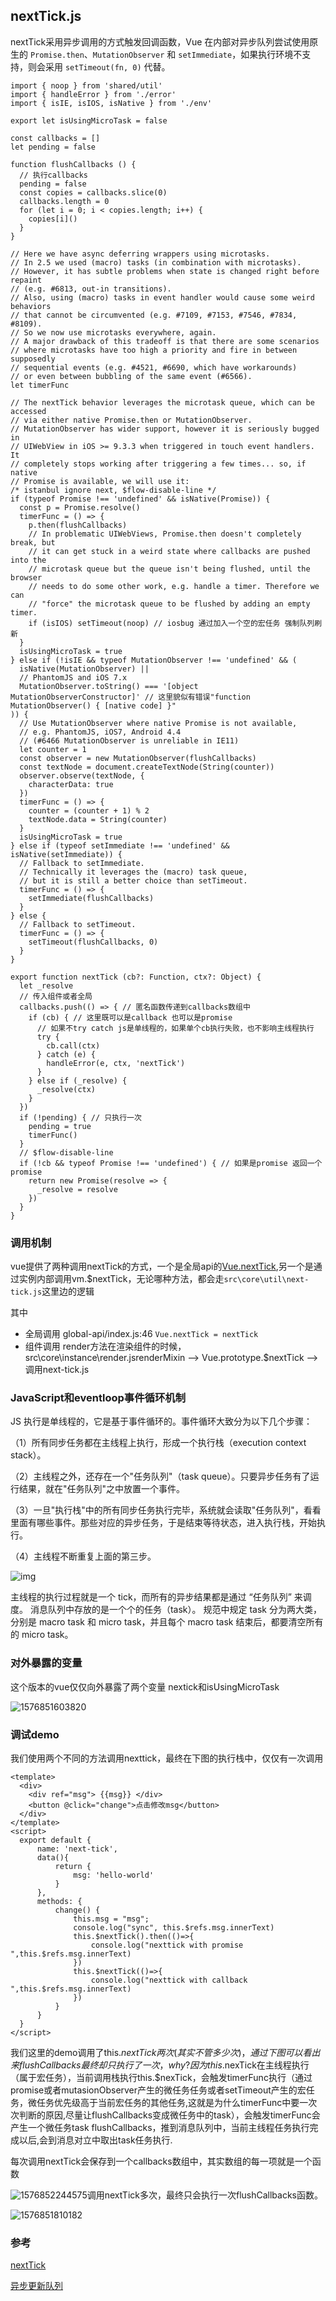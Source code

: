 ## nextTick.js

nextTick采用异步调用的方式触发回调函数，Vue 在内部对异步队列尝试使用原生的 `Promise.then`、`MutationObserver` 和 `setImmediate`，如果执行环境不支持，则会采用 `setTimeout(fn, 0)` 代替。

```
import { noop } from 'shared/util'
import { handleError } from './error'
import { isIE, isIOS, isNative } from './env'

export let isUsingMicroTask = false

const callbacks = []
let pending = false

function flushCallbacks () {
  // 执行callbacks
  pending = false
  const copies = callbacks.slice(0)
  callbacks.length = 0
  for (let i = 0; i < copies.length; i++) {
    copies[i]()
  }
}

// Here we have async deferring wrappers using microtasks.
// In 2.5 we used (macro) tasks (in combination with microtasks).
// However, it has subtle problems when state is changed right before repaint
// (e.g. #6813, out-in transitions).
// Also, using (macro) tasks in event handler would cause some weird behaviors
// that cannot be circumvented (e.g. #7109, #7153, #7546, #7834, #8109).
// So we now use microtasks everywhere, again.
// A major drawback of this tradeoff is that there are some scenarios
// where microtasks have too high a priority and fire in between supposedly
// sequential events (e.g. #4521, #6690, which have workarounds)
// or even between bubbling of the same event (#6566).
let timerFunc

// The nextTick behavior leverages the microtask queue, which can be accessed
// via either native Promise.then or MutationObserver.
// MutationObserver has wider support, however it is seriously bugged in
// UIWebView in iOS >= 9.3.3 when triggered in touch event handlers. It
// completely stops working after triggering a few times... so, if native
// Promise is available, we will use it:
/* istanbul ignore next, $flow-disable-line */
if (typeof Promise !== 'undefined' && isNative(Promise)) {
  const p = Promise.resolve()
  timerFunc = () => {
    p.then(flushCallbacks)
    // In problematic UIWebViews, Promise.then doesn't completely break, but
    // it can get stuck in a weird state where callbacks are pushed into the
    // microtask queue but the queue isn't being flushed, until the browser
    // needs to do some other work, e.g. handle a timer. Therefore we can
    // "force" the microtask queue to be flushed by adding an empty timer.
    if (isIOS) setTimeout(noop) // iosbug 通过加入一个空的宏任务 强制队列刷新
  }
  isUsingMicroTask = true
} else if (!isIE && typeof MutationObserver !== 'undefined' && (
  isNative(MutationObserver) ||
  // PhantomJS and iOS 7.x
  MutationObserver.toString() === '[object MutationObserverConstructor]' // 这里貌似有错误"function MutationObserver() { [native code] }"
)) {
  // Use MutationObserver where native Promise is not available,
  // e.g. PhantomJS, iOS7, Android 4.4
  // (#6466 MutationObserver is unreliable in IE11)
  let counter = 1
  const observer = new MutationObserver(flushCallbacks)
  const textNode = document.createTextNode(String(counter))
  observer.observe(textNode, {
    characterData: true
  })
  timerFunc = () => {
    counter = (counter + 1) % 2
    textNode.data = String(counter)
  }
  isUsingMicroTask = true
} else if (typeof setImmediate !== 'undefined' && isNative(setImmediate)) {
  // Fallback to setImmediate.
  // Technically it leverages the (macro) task queue,
  // but it is still a better choice than setTimeout.
  timerFunc = () => {
    setImmediate(flushCallbacks)
  }
} else {
  // Fallback to setTimeout.
  timerFunc = () => {
    setTimeout(flushCallbacks, 0)
  }
}

export function nextTick (cb?: Function, ctx?: Object) {
  let _resolve
  // 传入组件或者全局
  callbacks.push(() => { // 匿名函数传递到callbacks数组中
    if (cb) { // 这里既可以是callback 也可以是promise
      // 如果不try catch js是单线程的，如果单个cb执行失败，也不影响主线程执行
      try {
        cb.call(ctx)
      } catch (e) {
        handleError(e, ctx, 'nextTick')
      }
    } else if (_resolve) {
      _resolve(ctx)
    }
  })
  if (!pending) { // 只执行一次
    pending = true
    timerFunc()
  }
  // $flow-disable-line
  if (!cb && typeof Promise !== 'undefined') { // 如果是promise 返回一个promise
    return new Promise(resolve => {
      _resolve = resolve
    })
  }
}
```

### 调用机制

vue提供了两种调用nextTick的方式，一个是全局api的[Vue.nextTick](https://cn.vuejs.org/v2/api/#Vue-nextTick),另一个是通过实例内部调用vm.$nextTick，无论哪种方法，都会走`src\core\util\next-tick.js`这里边的逻辑

其中

- 全局调用 global-api/index.js:46 `Vue.nextTick = nextTick`
- 组件调用 render方法在渲染组件的时候，src\core\instance\render.jsrenderMixin --> Vue.prototype.$nextTick -->  调用next-tick.js

### JavaScript和eventloop事件循环机制

JS 执行是单线程的，它是基于事件循环的。事件循环大致分为以下几个步骤：

（1）所有同步任务都在主线程上执行，形成一个执行栈（execution context stack）。

（2）主线程之外，还存在一个"任务队列"（task queue）。只要异步任务有了运行结果，就在"任务队列"之中放置一个事件。

（3）一旦"执行栈"中的所有同步任务执行完毕，系统就会读取"任务队列"，看看里面有哪些事件。那些对应的异步任务，于是结束等待状态，进入执行栈，开始执行。

（4）主线程不断重复上面的第三步。

![img](https://ustbhuangyi.github.io/vue-analysis/assets/event-loop.png)

主线程的执行过程就是一个 tick，而所有的异步结果都是通过 “任务队列” 来调度。 消息队列中存放的是一个个的任务（task）。 规范中规定 task 分为两大类，分别是 macro task 和 micro task，并且每个 macro task 结束后，都要清空所有的 micro task。



### 对外暴露的变量

这个版本的vue仅仅向外暴露了两个变量 nextick和isUsingMicroTask



![1576851603820](assets/1576851603820.png)



###  调试demo



我们使用两个不同的方法调用nexttick，最终在下图的执行栈中，仅仅有一次调用

```vue
<template>
  <div>
    <div ref="msg"> {{msg}} </div>
    <button @click="change">点击修改msg</button>
  </div>
</template>
<script>
  export default {
      name: 'next-tick',
      data(){
          return {
              msg: 'hello-world'
          }
      },
      methods: {
          change() {
              this.msg = "msg";
              console.log("sync", this.$refs.msg.innerText)
              this.$nextTick().then(()=>{
                  console.log("nexttick with promise ",this.$refs.msg.innerText)
              })
              this.$nextTick(()=>{
                  console.log("nexttick with callback ",this.$refs.msg.innerText)
              })
          }
      }
  }
</script>

```
我们这里的demo调用了this.$nextTick两次(其实不管多少次)，通过下图可以看出来flushCallbacks最终却只执行了一次，why?因为this.$nexTick在主线程执行（属于宏任务），当前调用栈执行this.$nexTick，会触发timerFunc执行（通过promise或者mutasionObserver产生的微任务任务或者setTimeout产生的宏任务，微任务优先级高于当前宏任务的其他任务,这就是为什么timerFunc中要一次次判断的原因,尽量让flushCallbacks变成微任务中的task），会触发timerFunc会产生一个微任务task flushCallbacks，推到消息队列中，当前主线程任务执行完成以后,会到消息对立中取出task任务执行.

每次调用nextTick会保存到一个callbacks数组中，其实数组的每一项就是一个函数

![1576852244575](assets/1576852244575.png)调用nextTick多次，最终只会执行一次flushCallbacks函数。

![1576851810182](assets/1576851810182.png)



### 参考

[nextTick](<https://ustbhuangyi.github.io/vue-analysis/v2/reactive/next-tick.html#js-%E8%BF%90%E8%A1%8C%E6%9C%BA%E5%88%B6>)

[异步更新队列](<https://cn.vuejs.org/v2/guide/reactivity.html#%E5%BC%82%E6%AD%A5%E6%9B%B4%E6%96%B0%E9%98%9F%E5%88%97>)